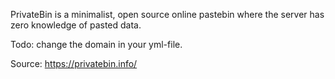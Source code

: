 PrivateBin is a minimalist, open source online pastebin where the server has zero knowledge of pasted data.

Todo: change the domain in your yml-file.

Source: https://privatebin.info/
